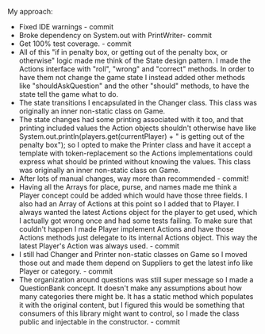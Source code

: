 My approach:

* Fixed IDE warnings - commit
* Broke dependency on System.out with PrintWriter- commit
* Get 100% test coverage. - commit
* All of this "if in penalty box, or getting out of the penalty box, or otherwise" logic made me think of the State design pattern.  I made the Actions interface with "roll", "wrong" and "correct" methods.  In order to have them not change the game state I instead added other methods like "shouldAskQuestion" and the other "should" methods, to have the state tell the game what to do.
* The state transitions I encapsulated in the Changer class.  This class was originally an inner non-static class on Game.
* The state changes had some printing associated with it too, and that printing included values the Action objects shouldn't otherwise have like System.out.println(players.get(currentPlayer) + " is getting out of the penalty box"); so I opted to make the Printer class and have it accept a template with token-replacement so the Actions implementations could express what should be printed without knowing the values. This class was originally an inner non-static class on Game.
* After lots of manual changes, way more than recommended - commit!
* Having all the Arrays for place, purse, and names made me think a Player concept could be added which would have those three fields.  I also had an Array of Actions at this point so I added that to Player.  I always wanted the latest Actions object for the player to get used, which I actually got wrong once and had some tests failing.  To make sure that couldn't happen I made Player implement Actions and have those Actions methods just delegate to its internal Actions object.  This way the latest Player's Action was always used. - commit
* I still had Changer and Printer non-static classes on Game so I moved those out and made them depend on Suppliers to get the latest info like Player or category. - commit
* The organization around questions was still super message so I made a QuestionBank concept.  It doesn't make any assumptions about how many categories there might be.  It has a static method which populates it with the original content, but I figured this would be something that consumers of this library might want to control, so I made the class public and injectable in the constructor. - commit
